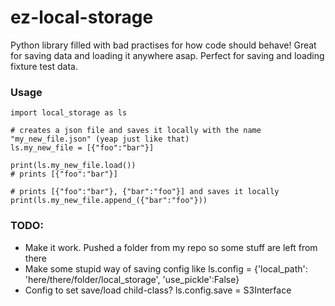 # ez-local-storage

Python library filled with bad practises for how code should behave! Great for saving data and loading it anywhere asap. Perfect for saving and loading fixture test data.

### Usage

```
import local_storage as ls

# creates a json file and saves it locally with the name "my_new_file.json" (yeap just like that)
ls.my_new_file = [{"foo":"bar"}]  

print(ls.my_new_file.load())  
# prints [{"foo":"bar"}]

# prints [{"foo":"bar"}, {"bar":"foo"}] and saves it locally
print(ls.my_new_file.append_({"bar":"foo"}))
```


### TODO:
- Make it work. Pushed a folder from my repo so some stuff are left from there
- Make some stupid way of saving config like ls.config = {'local_path': 'here/there/folder/local_storage', 'use_pickle':False}
- Config to set save/load child-class? ls.config.save = S3Interface
